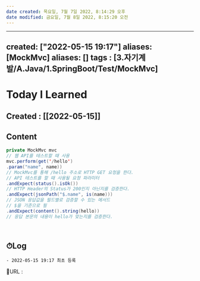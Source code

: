 ```yaml
---
date created: 목요일, 7월 7일 2022, 8:14:29 오후
date modified: 금요일, 7월 8일 2022, 8:15:20 오전
---
```


---
created: ["2022-05-15 19:17"]
aliases: [MockMvc]
aliases: []
tags : [3.자기계발/A.Java/1.SpringBoot/Test/MockMvc]
---

# Today I Learned
## Created : [[2022-05-15]]
## Content
```java
private MockMvc mvc
// 웹 API를 테스트할 때 사용
mvc.perform(get('/hello')
.param("name", name))
// MockMvc를 통해 /hello 주소로 HTTP GET 요청을 한다.
// API 테스트를 할 때 사용될 요청 파라미터	
.andExpect(status().isOk())
// HTTP Header의 Status가 200인지 아닌지를 검증한다.
.andExpect(jsonPath("$.name", is(name)))
// JSON 응답값을 필드별로 검증할 수 있는 메서드
// $을 기준으로 필
.andExpect(content().string(hello))
// 응답 본문의 내용이 hello가 맞는지를 검증한다.

			
```
## ⏱Log
	- 2022-05-15 19:17 최초 등록


📙URL :